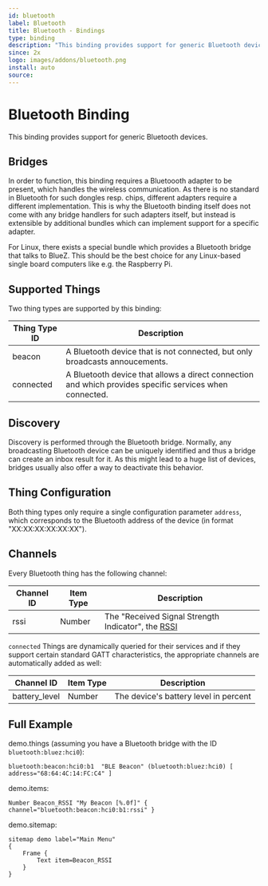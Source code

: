 ```yaml
---
id: bluetooth
label: Bluetooth
title: Bluetooth - Bindings
type: binding
description: "This binding provides support for generic Bluetooth devices."
since: 2x
logo: images/addons/bluetooth.png
install: auto
source: 
---
```


<!-- Attention authors: Do not edit directly. Please add your changes to the appropriate source repository -->


# Bluetooth Binding

<AddonLogo/>

This binding provides support for generic Bluetooth devices.

## Bridges

In order to function, this binding requires a Bluetoooth adapter to be present, which handles the wireless communication.
As there is no standard in Bluetooth for such dongles resp. chips, different adapters require a different implementation.
This is why the Bluetooth binding itself does not come with any bridge handlers for such adapters itself, but instead is extensible by additional bundles which can implement support for a specific adapter. 

For Linux, there exists a special bundle which provides a Bluetooth bridge that talks to BlueZ.
This should be the best choice for any Linux-based single board computers like e.g. the Raspberry Pi.

## Supported Things

Two thing types are supported by this binding:

| Thing Type ID | Description                                                                                             |
|---------------|---------------------------------------------------------------------------------------------------------|
| beacon        | A Bluetooth device that is not connected, but only broadcasts annoucements.                             |
| connected     | A Bluetooth device that allows a direct connection and which provides specific services when connected. |


## Discovery

Discovery is performed through the Bluetooth bridge.
Normally, any broadcasting Bluetooth device can be uniquely identified and thus a bridge can create an inbox result for it.
As this might lead to a huge list of devices, bridges usually also offer a way to deactivate this behavior.

## Thing Configuration

Both thing types only require a single configuration parameter `address`, which corresponds to the Bluetooth address of the device (in format "XX:XX:XX:XX:XX:XX").

## Channels

Every Bluetooth thing has the following channel:

| Channel ID | Item Type | Description                                                                                         |
|------------|-----------|-----------------------------------------------------------------------------------------------------|
| rssi       | Number    | The "Received Signal Strength Indicator", the [RSSI](https://blog.bluetooth.com/proximity-and-rssi) |

`connected` Things are dynamically queried for their services and if they support certain standard GATT characteristics, the appropriate channels are automatically added as well:

| Channel ID    | Item Type | Description                                                     |
|---------------|-----------|-----------------------------------------------------------------|
| battery_level | Number    | The device's battery level in percent                           |


## Full Example

demo.things (assuming you have a Bluetooth bridge with the ID `bluetooth:bluez:hci0`):

```
bluetooth:beacon:hci0:b1  "BLE Beacon" (bluetooth:bluez:hci0) [ address="68:64:4C:14:FC:C4" ]
```

demo.items:

```
Number Beacon_RSSI "My Beacon [%.0f]" { channel="bluetooth:beacon:hci0:b1:rssi" }
```

demo.sitemap:

```
sitemap demo label="Main Menu"
{
    Frame {
        Text item=Beacon_RSSI
    }
}
```

<DocPreviousVersions/>
<EditPageLink/>
